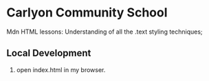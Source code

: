 # Carlyon Community School

  Mdn HTML lessons: Understanding of all the .text styling techniques;

## Local Development

1. open index.html in my browser.
